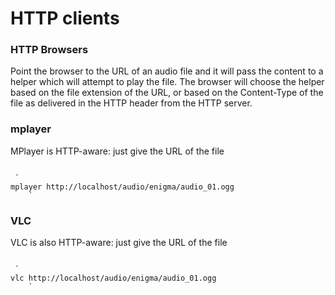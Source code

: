 #  HTTP clients 

###  HTTP Browsers 

Point the browser to the URL of an audio file and it will pass
      the content to a helper which will attempt to play the file.
      The browser will choose the helper based on the file extension
      of the URL, or based on the Content-Type of the file as delivered
      in the HTTP header from the HTTP server.

###  mplayer 

MPlayer is HTTP-aware:
      just give the URL of the file
```

 `
mplayer http://localhost/audio/enigma/audio_01.ogg
	`

```


###  VLC 

VLC is also HTTP-aware:
      just give the URL of the file
```

 `
vlc http://localhost/audio/enigma/audio_01.ogg
	`

```


